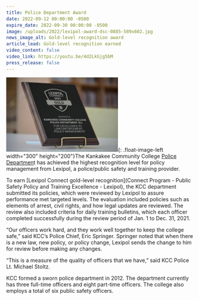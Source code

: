 ```yaml
---
title: Police Department Award
date: 2022-09-12 00:00:00 -0500
expire_date: 2022-09-30 00:00:00 -0500
image: /uploads/2022/lexipol-award-dsc-0885-589x602.jpg
news_image_alt: Gold-level recognition award
article_lead: Gold-level recognition earned
video_content: false
video_link: https://youtu.be/4d2LkGjg5bM
press_release: false
---
```

![](/uploads/2022/police-award-300x200.JPG){: .float-image-left width="300" height="200"}The Kankakee Community College [Police Departmen](https://www.kcc.edu/about/police-and-safety/)t has achieved the highest recognition level for policy management from Lexipol, a police/public safety and training provider.

To earn [Lexipol Connect gold-level recognition](Connect Program - Public Safety Policy and Training Excellence - Lexipol), the KCC department submitted its policies, which were reviewed by Lexipol to assure performance met targeted levels. The evaluation included policies such as elements of arrest, civil rights, and how legal updates are reviewed. The review also included criteria for daily training bulletins, which each officer completed successfully during the review period of Jan. 1 to Dec. 31, 2021.

“Our officers work hard, and they work well together to keep the college safe,” said KCC’s Police Chief, Eric Springer. Springer noted that when there is a new law, new policy, or policy change, Lexipol sends the change to him for review before making any changes.

“This is a measure of the quality of officers that we have,” said KCC Police Lt. Michael Stoltz.

KCC formed a sworn police department in 2012. The department currently has three full-time officers and eight part-time officers. The college also employs a total of six public safety officers.